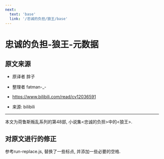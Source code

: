 ```yaml
---
next:
  text: 'base'
  link: '/忠诚的负担/狼王/base'
---
```


# 忠诚的负担-狼王-元数据

## 原文来源

+ 原译者 胖子

+ 整理者 fatman-_-
+ <https://www.bilibili.com/read/cv12036591>
+ 来源: bilibili

--------

本文为荷鲁斯叛乱系列的第48部, 小说集<忠诚的负担>中的<狼王>.

## 对原文进行的修正

参考run-replace.js, 替换了一些标点, 并添加一些必要的空格.
